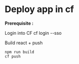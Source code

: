 

# Deploy app in cf

**Prerequisite :**

Login into CF 
    cf login --sso

Build react + push

    npm run build
    cf push